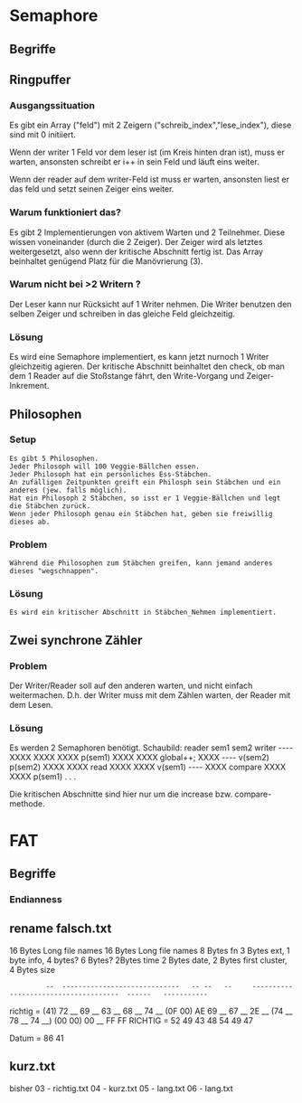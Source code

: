 # Semaphore

 ## Begriffe

 ## Ringpuffer

  ### Ausgangssituation

   Es gibt ein Array ("feld") mit 2 Zeigern ("schreib_index","lese_index"), diese sind mit 0 initiiert.
  
   Wenn der writer 1 Feld vor dem leser ist (im Kreis hinten dran ist), muss er warten,
   ansonsten schreibt er i++ in sein Feld und läuft eins weiter.
   
   Wenn der reader auf dem writer-Feld ist muss er warten,
   ansonsten liest er das feld und setzt seinen Zeiger eins weiter.

  ### Warum funktioniert das?

   Es gibt 2 Implementierungen von aktivem Warten und 2 Teilnehmer. Diese wissen voneinander (durch die 2 Zeiger).
   Der Zeiger wird als letztes weitergesetzt, also wenn der kritische Abschnitt fertig ist.
   Das Array beinhaltet genügend Platz für die Manövrierung (3).

  ### Warum nicht bei >2 Writern ?
 
   Der Leser kann nur Rücksicht auf 1 Writer nehmen.
   Die Writer benutzen den selben Zeiger und schreiben in das gleiche Feld gleichzeitig.
  
  ### Lösung
 
   Es wird eine Semaphore implementiert, es kann jetzt nurnoch 1 Writer gleichzeitig agieren.
   Der kritische Abschnitt beinhaltet den check, ob man dem 1 Reader auf die Stoßstange fährt, den Write-Vorgang und Zeiger-Inkrement.

 ## Philosophen
 
  ### Setup

    Es gibt 5 Philosophen.
    Jeder Philosoph will 100 Veggie-Bällchen essen.
    Jeder Philosoph hat ein persönliches Ess-Stäbchen.
    An zufälligen Zeitpunkten greift ein Philosph sein Stäbchen und ein anderes (jew. falls möglich).
    Hat ein Philosoph 2 Stäbchen, so isst er 1 Veggie-Bällchen und legt die Stäbchen zurück.
    Wenn jeder Philosoph genau ein Stäbchen hat, geben sie freiwillig dieses ab.

  ### Problem

    Während die Philosophen zum Stäbchen greifen, kann jemand anderes dieses "wegschnappen".

  ### Lösung

    Es wird ein kritischer Abschnitt in Stäbchen_Nehmen implementiert.

 ## Zwei synchrone Zähler

  ### Problem

   Der Writer/Reader soll auf den anderen warten, und nicht einfach weitermachen.
   D.h. der Writer muss mit dem Zählen warten, der Reader mit dem Lesen.

  ### Lösung

   Es werden 2 Semaphoren benötigt.
   Schaubild:
              reader sem1 sem2 writer
                     ---- XXXX
                     XXXX XXXX p(sem1)
                     XXXX XXXX global++;
                     XXXX ---- v(sem2)
             p(sem2) XXXX XXXX
                read XXXX XXXX
             v(sem1) ---- XXXX
             compare XXXX XXXX p(sem1)
                     .
                     .
                     .

  Die kritischen Abschnitte sind hier nur um die increase bzw. compare-methode.


# FAT

 ## Begriffe
  
  ### Endianness

 ## rename falsch.txt
  
  16 Bytes Long file names
  16 Bytes Long file names
  8 Bytes fn               3 Bytes ext, 1 byte info, 4 bytes?
  6 Bytes? 2Bytes time     2 Bytes date, 2 Bytes first cluster, 4 Bytes size

             --  -----------------------------   -- --   --     -------------------------------------  ------   -----------
  richtig = (41) 72 __ 69 __ 63 __ 68 __ 74 __  (0F 00)  AE     69 __ 67 __ 2E __ (74 __ 78 __ 74 __)  (00 00)  00 __ FF FF
  RICHTIG = 52 49 43 48 54 49 47

  Datum = 86 41
  
 ## kurz.txt
  
  bisher 03 - richtig.txt   04 - kurz.txt   05 - lang.txt  06 - lang.txt
